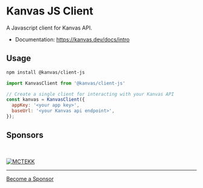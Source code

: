# Kanvas JS Client

A Javascript client for Kanvas API.

- Documentation: https://kanvas.dev/docs/intro

## Usage

```sh
npm install @kanvas/client-js
```

```js
import KanvasClient from '@kanvas/client-js'

// Create a single client for interacting with your Kanvas API
const kanvas = KanvasClient({
  appKey: '<your app key>',
  baseUrl: '<your Kanvas api endpoint>',
});
```

## Sponsors
<br>

[![MCTEKK](https://mctekk.com/img/white-logo.png)](https://mctekk.com)

---

[Become a Sponsor](https://github.com/sponsors/kyanvasu)
